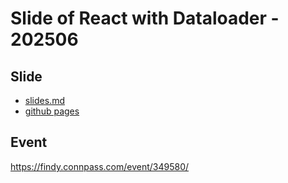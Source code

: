# Slide of React with Dataloader - 202506

## Slide

- [slides.md](./slides.md)
- [github pages](https://akifumisato.github.io/slide-of-react-with-dataloader-202506/1)

## Event

https://findy.connpass.com/event/349580/
